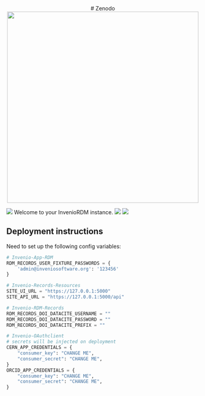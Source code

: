 <div align="center">	# Zenodo
  <img width="500" src="https://about.zenodo.org/static/img/logos/zenodo-black-border.svg">	
</div>	


[![](https://img.shields.io/travis/zenodo/zenodo-rdm.svg)](https://travis-ci.org/zenodo/zenodo-rdm)	Welcome to your InvenioRDM instance.
[![](https://img.shields.io/coveralls/zenodo/zenodo-rdm.svg)](https://coveralls.io/r/zenodo/zenodo-rdm)	
[![](https://img.shields.io/github/license/zenodo/zenodo-rdm.svg)](https://github.com/zenodo/zenodo-rdm/blob/master/LICENSE)	


## Deployment instructions

Need to set up the following config variables:

``` python
# Invenio-App-RDM
RDM_RECORDS_USER_FIXTURE_PASSWORDS = {
    'admin@inveniosoftware.org': '123456'
}

# Invenio-Records-Resources
SITE_UI_URL = "https://127.0.0.1:5000"
SITE_API_URL = "https://127.0.0.1:5000/api"

# Invenio-RDM-Records
RDM_RECORDS_DOI_DATACITE_USERNAME = ""
RDM_RECORDS_DOI_DATACITE_PASSWORD = ""
RDM_RECORDS_DOI_DATACITE_PREFIX = ""

# Invenio-OAuthclient
# secrets will be injected on deployment
CERN_APP_CREDENTIALS = {
    "consumer_key": "CHANGE ME",
    "consumer_secret": "CHANGE ME",
}
ORCID_APP_CREDENTIALS = {
    "consumer_key": "CHANGE ME",
    "consumer_secret": "CHANGE ME",
}
```